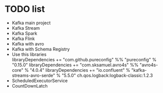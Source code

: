 # TODO list

* Kafka main project <br>
* Kafka Stream <br>
* Kafka Spark <br>
* Kafka Flink <br>
* Kafka with avro <br>
* Kafka with Schema Registry <br>
* Use this libraries <br>
libraryDependencies += "com.github.pureconfig" %% "pureconfig" % "0.15.0"
libraryDependencies += "com.sksamuel.avro4s" %% "avro4s-core" % "4.0.4"
libraryDependencies += "io.confluent" % "kafka-streams-avro-serde" % "5.5.0"
ch.qos.logback:logback-classic:1.2.3
* ScheduledExecutorService
* CountDownLatch
